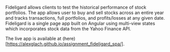 Fideligard allows clients to test the historical performance of stock portfolios. The app allows user to buy and sell stocks across an entire year and tracks transactions, full portfolios, and profits/losses at any given date. Fideligard is a single page app built on Angular using multi-view states which incorporates stock data from the Yahoo Finance API.

The live app is available at (here)[https://alexglach.github.io/assignment_fideligard_spa/].
